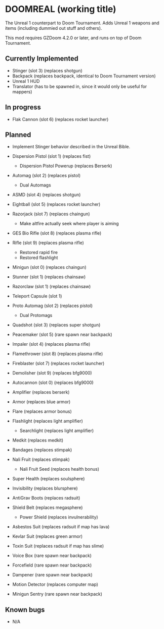# DOOMREAL (working title)

The Unreal 1 counterpart to Doom Tournament. Adds Unreal 1 weapons and items
(including dummied out stuff and others).

This mod requires GZDoom 4.2.0 or later, and runs on top of Doom Tournament.

## Currently Implemented

 - Stinger (slot 3) (replaces shotgun)
 - Backpack (replaces backpack, identical to Doom Tournament version)
 - Unreal 1 HUD
 - Translator (has to be spawned in, since it would only be useful for mappers)

## In progress

 - Flak Cannon (slot 6) (replaces rocket launcher)

## Planned

 - Implement Stinger behavior described in the Unreal Bible.
 - Dispersion Pistol (slot 1) (replaces fist)
   - Dispersion Pistol Powerup (replaces Berserk)
 - Automag (slot 2) (replaces pistol)
   - Dual Automags
 - ASMD (slot 4) (replaces shotgun)
 - Eightball (slot 5) (replaces rocket launcher)
 - Razorjack (slot 7) (replaces chaingun)
   - Make altfire actually seek where player is aiming
 - GES Bio Rifle (slot 8) (replaces plasma rifle)
 - Rifle (slot 9) (replaces plasma rifle)
   - Restored rapid fire
   - Restored flashlight
 - Minigun (slot 0) (replaces chaingun)

 - Stunner (slot 1) (replaces chainsaw)
 - Razorclaw (slot 1) (replaces chainsaw)
 - Teleport Capsule (slot 1)
 - Proto Automag (slot 2) (replaces pistol)
   - Dual Protomags
 - Quadshot (slot 3) (replaces super shotgun)
 - Peacemaker (slot 5) (rare spawn near backpack)
 - Impaler (slot 4) (replaces plasma rifle)
 - Flamethrower (slot 8) (replaces plasma rifle)
 - Fireblaster (slot 7) (replaces rocket launcher)
 - Demolisher (slot 9) (replaces bfg9000)
 - Autocannon (slot 0) (replaces bfg9000)

 - Amplifier (replaces berserk)
 - Armor (replaces blue armor)
 - Flare (replaces armor bonus)
 - Flashlight (replaces light amplifier)
   - Searchlight (replaces light amplifier)
 - Medkit (replaces medkit)
 - Bandages (replaces stimpak)
 - Nali Fruit (replaces stimpak)
   - Nali Fruit Seed (replaces health bonus)
 - Super Health (replaces soulsphere)
 - Invisibility (replaces blursphere)
 - AntiGrav Boots (replaces radsuit)
 - Shield Belt (replaces megasphere)
   - Power Shield (replaces invulnerability)
 - Asbestos Suit (replaces radsuit if map has lava)
 - Kevlar Suit (replaces green armor)
 - Toxin Suit (replaces radsuit if map has slime)
 - Voice Box (rare spawn near backpack)
 - Forcefield (rare spawn near backpack)
 - Dampener (rare spawn near backpack)

 - Motion Detector (replaces computer map)
 - Minigun Sentry (rare spawn near backpack)

## Known bugs

 - N/A
